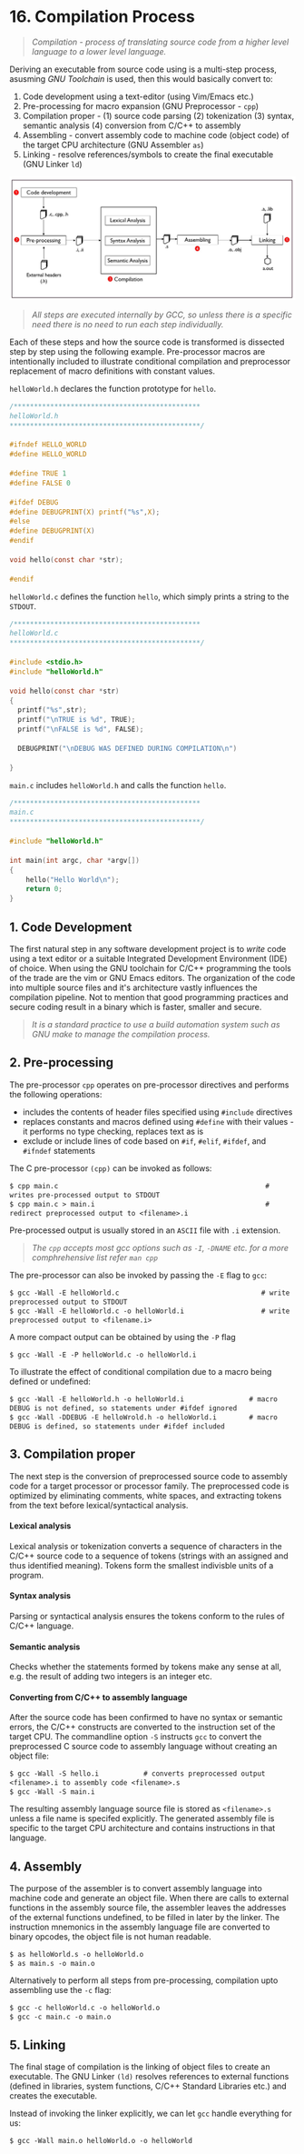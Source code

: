 # 16. Compilation Process

> *Compilation - process of translating source code from a higher level language to a lower level language.*

Deriving an executable from source code using is a multi-step process, asusming *GNU Toolchain* is used, then this would basically convert to:

1. Code development using a text-editor (using Vim/Emacs etc.)
2. Pre-processing for macro expansion (GNU Preprocessor - ``cpp``)
3. Compilation proper - (1) source code parsing (2) tokenization (3) syntax, semantic analysis (4) conversion from C/C++ to assembly
4. Assembling - convert assembly code to machine code (object code) of the target CPU architecture (GNU Assembler ``as``)
5. Linking - resolve references/symbols to create the final executable (GNU Linker ``ld``)

![compilation-process](/assets/compilation.jpg)

> *All steps are executed internally by GCC, so unless there is a specific need there is no need to run each step individually.*

Each of these steps and how the source code is transformed is dissected step by step using the following example. Pre-processor macros are intentionally included to illustrate conditional compilation and preprocessor replacement of macro definitions with constant values. 

```helloWorld.h``` declares the function prototype for ```hello```.

```C
/**********************************************
helloWorld.h
***********************************************/

#ifndef HELLO_WORLD
#define HELLO_WORLD

#define TRUE 1
#define FALSE 0

#ifdef DEBUG
#define DEBUGPRINT(X) printf("%s",X);
#else
#define DEBUGPRINT(X)
#endif

void hello(const char *str);

#endif
```

```helloWorld.c``` defines the function ```hello```, which simply prints a string to the ```STDOUT```.

```C
/**********************************************
helloWorld.c
***********************************************/

#include <stdio.h>
#include "helloWorld.h"

void hello(const char *str)
{
  printf("%s",str);
  printf("\nTRUE is %d", TRUE);
  printf("\nFALSE is %d", FALSE);

  DEBUGPRINT("\nDEBUG WAS DEFINED DURING COMPILATION\n")
  
}

```

```main.c``` includes ```helloWorld.h``` and calls the function ```hello```.

```C
/**********************************************
main.c
***********************************************/

#include "helloWorld.h"

int main(int argc, char *argv[])
{
    hello("Hello World\n");
    return 0;
}
```

## 1. Code Development
The first natural step in any software development project is to *write* code using a text editor or a suitable Integrated Development Environment (IDE) of choice. When using the GNU toolchain for C/C++ programming the tools of the trade are the vim or GNU Emacs editors. The organization of the code into multiple source files and it's architecture vastly influences the compilation pipeline. Not to mention that good programming practices and secure coding result in a binary which is faster, smaller and secure.

> *It is a standard practice to use a build automation system such as GNU make to manage the compilation process.*

## 2. Pre-processing
The pre-processor ``cpp`` operates on pre-processor directives and performs the following operations:
* includes the contents of header files specified using ``#include`` directives
* replaces constants and macros defined using ``#define`` with their values - it performs no type checking, replaces text as is
* exclude or include lines of code based on ``#if``, ``#elif``, ``#ifdef``, and ``#ifndef`` statements

The C pre-processor ``(cpp)`` can be invoked as follows:

```Shell
$ cpp main.c                                                   # writes pre-processed output to STDOUT
$ cpp main.c > main.i                                          # redirect preprocessed output to <filename>.i
```

Pre-processed output is usually stored in an ``ASCII`` file with ``.i`` extension. 

> *The ``cpp`` accepts most gcc options such as ``-I``, ``-DNAME`` etc. for a more comphrehensive list refer ``man cpp``*

The pre-processor can also be invoked by passing the ``-E`` flag to ``gcc``:

```Shell
$ gcc -Wall -E helloWorld.c                                   # write preprocessed output to STDOUT
$ gcc -Wall -E helloWorld.c -o helloWorld.i                   # write preprocessed output to <filename.i>
```

A more compact output can be obtained by using the ``-P`` flag

```Shell
$ gcc -Wall -E -P helloWorld.c -o helloWorld.i
```

To illustrate the effect of conditional compilation due to a macro being defined or undefined:

```Shell
$ gcc -Wall -E helloWorld.h -o helloWorld.i                # macro DEBUG is not defined, so statements under #ifdef ignored
$ gcc -Wall -DDEBUG -E helloWrold.h -o helloWorld.i        # macro DEBUG is defined, so statements under #ifdef included
```

## 3. Compilation proper

The next step is the conversion of preprocessed source code to assembly code for a target processor or processor family. The preprocessed code is optimized by eliminating comments, white spaces, and extracting tokens from the text before lexical/syntactical analysis.

#### Lexical analysis
Lexical analysis or tokenization converts a sequence of characters in the C/C++ source code to a sequence of tokens (strings with an assigned and thus identified meaning). Tokens form the smallest indivisble units of a program.

#### Syntax analysis
Parsing or syntactical analysis ensures the tokens conform to the rules of C/C++ language.

#### Semantic analysis
Checks whether the statements formed by tokens make any sense at all, e.g. the result of adding two integers is an integer etc. 

#### Converting from C/C++ to assembly language
After the source code has been confirmed to have no syntax or semantic errors, the C/C++ constructs are converted to the instruction set of the target CPU. The commandline option ``-S`` instructs ``gcc`` to convert the preprocessed C source code to assembly language without creating an object file:

```Shell
$ gcc -Wall -S hello.i           # converts preprocessed output <filename>.i to assembly code <filename>.s
$ gcc -Wall -S main.i           
```

The resulting assembly language source file is stored as ``<filename>.s`` unless a file name is specifed explicitly. The generated assembly file is specific to the target CPU architecture and contains instructions in that language.

## 4. Assembly
The purpose of the assembler is to convert assembly language into machine code and generate an object file. When there are calls to external functions in the assembly source file, the assembler leaves the addresses of the external functions undefined, to be filled in later by the linker. The instruction mnemonics in the assembly language file are converted to binary opcodes, the object file is not human readable.

```Shell
$ as helloWorld.s -o helloWorld.o
$ as main.s -o main.o
```

Alternatively to perform all steps from pre-processing, compilation upto assembling use the ``-c`` flag:

```Shell
$ gcc -c helloWorld.c -o helloWorld.o
$ gcc -c main.c -o main.o
```

## 5. Linking
The final stage of compilation is the linking of object files to create an executable. The GNU Linker ``(ld)`` resolves references to external functions (defined in libraries, system functions, C/C++ Standard Libraries etc.) and creates the executable.

Instead of invoking the linker explicitly, we can let ``gcc`` handle everything for us:

```Shell
$ gcc -Wall main.o helloWorld.o -o helloWorld
```
